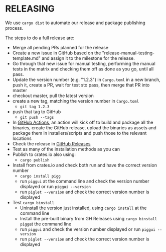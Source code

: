 # RELEASING

We use `cargo dist` to automate our release and package publishing process.

The steps to do a full release are:

- Merge all pending PRs planned for the release
- Create a new issue in GitHub based on the "release-manual-testing-template.md" and assign it to the milestone
  for the release.
- Go through that new issue for manual testing, performing the manual tests in the matrix and checking them
  off as done as you go, until all pass.
- Update the version number (e.g. "1.2.3") in `Cargo.toml` in a new branch, push it, create a PR,
  wait for test sto pass, then merge that PR into master
- checkout master, pull the latest version
- create a new tag, matching the version number in `Cargo.toml`
    - `git tag 1.2.3`
- push that tag to GitHub
    - `git push --tags`
- In [GitHub Actions](https://github.com/andrewdavidmackenzie/pigg/actions), an action will kick off to
  build and package all the binaries, create the GitHub release, upload the binaries
  as assets and package them in installers/scripts and push those to the relevant
  locations
- Check the release in [GitHub Releases](https://github.com/andrewdavidmackenzie/pigg/releases)
- Test as many of the installation methods as you can
- Publish to crates.io also using:
    - `cargo publish`
- Install from crates.io and check both run and have the correct version number
    - `cargo install pigg`
    - run `piggui` at the command line and check the version number displayed or run `piggui --version`
    - run `piglet --version` and check the correct version number is displayed
- Test `cargo binstall`
    - Uninstall the version just installed, using `cargo install` at the command line
    - Install the pre-built binary from GH Releases using `cargo binstall pigg`at the command line
    - run `piggui` and check the version number displayed or run `piggui --version`
    - run `piglet --version` and check the correct version number is displayed
  